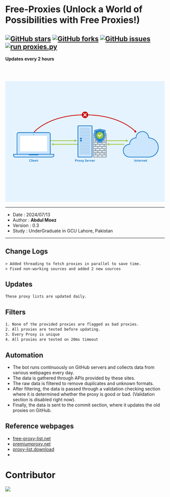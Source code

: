 Free-Proxies (Unlock a World of Possibilities with Free Proxies!)
====
[![GitHub stars](https://img.shields.io/github/stars/Anonym0usWork1221/Free-Proxies.svg)](https://github.com/Anonym0usWork1221/Free-Proxies/stargazers)
[![GitHub forks](https://img.shields.io/github/forks/Anonym0usWork1221/Free-Proxies.svg)](https://github.com/Anonym0usWork1221/Free-Proxies/network/members)
[![GitHub issues](https://img.shields.io/github/issues/Anonym0usWork1221/Free-Proxies.svg)](https://github.com/Anonym0usWork1221/Free-Proxies/issues)
[![run proxies.py](https://github.com/Anonym0usWork1221/Free-Proxies/actions/workflows/actions.yml/badge.svg)](https://github.com/Anonym0usWork1221/Free-Proxies/actions/workflows/actions.yml)
-----------
**Updates every 2 hours**

<br>
<br>
<p align="center">
  <img src="https://github.com/Anonym0usWork1221/Free-Proxies/blob/cd100f73f5a4a6f828cff32932160873af453ee3/Proxy-Server.png"  title="proxy-list">
</p>

-----
 *  Date   : 2024/07/13
 *  Author : **__Abdul Moez__**
 *  Version : 0.3
 *  Study  : UnderGraduate in GCU Lahore, Pakistan
----
Change Logs
----
    > Added threading to fetch proxies in parallel to save time.
    > Fixed non-working sources and added 2 new sources

Updates
-----------
    These proxy lists are updated daily.

## Filters
    1. None of the provided proxies are flagged as bad proxies.  
    2. All proxies are tested before updating.
    3. Every Proxy is unique
    4. All proxies are tested on 20ms timeout

## Automation
* The bot runs continuously on GitHub servers and collects data from various webpages every day.
* The data is gathered through APIs provided by these sites.
* The raw data is filtered to remove duplicates and unknown formats.
* After filtering, the data is passed through a validation checking section where it is determined whether the proxy is good or bad. (Validation section is disabled right now).
* Finally, the data is sent to the commit section, where it updates the old proxies on GitHub.

## Reference webpages
* [free-proxy-list.net](https://free-proxy-list.net)
* [premiumproxy.net](https://premiumproxy.net)
* [proxy-list.download](https://www.proxy-list.download)
* 

# Contributor

<a href = "https://github.com/Anonym0usWork1221/Free-Proxies/graphs/contributors">
  <img src = "https://contrib.rocks/image?repo=Anonym0usWork1221/Free-Proxies"/>
</a>
